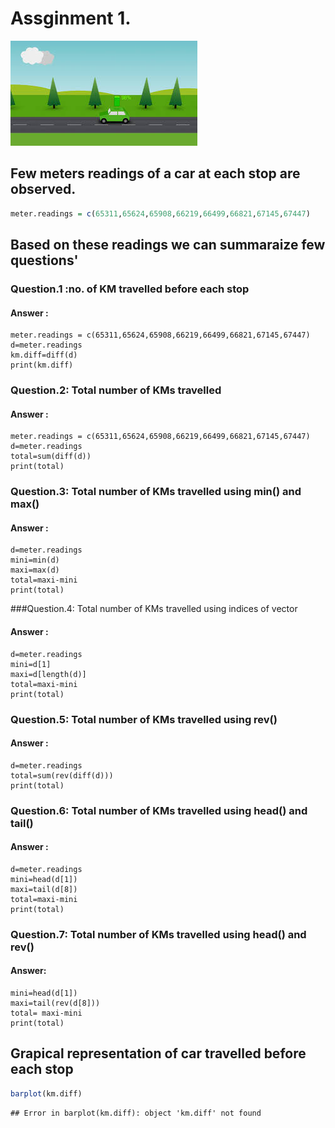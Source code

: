 # Assginment 1.

![Car travelling on road](images.jpg)

## Few meters readings of a car at each stop are observed.
 


```r
meter.readings = c(65311,65624,65908,66219,66499,66821,67145,67447)
```
## Based on these readings we can summaraize few questions'

### Question.1 :no. of KM travelled before each stop

#### Answer :
```
meter.readings = c(65311,65624,65908,66219,66499,66821,67145,67447)
d=meter.readings
km.diff=diff(d)
print(km.diff)
```

### Question.2: Total number of KMs travelled 
#### Answer :
```
meter.readings = c(65311,65624,65908,66219,66499,66821,67145,67447)
d=meter.readings
total=sum(diff(d))
print(total)
```

### Question.3: Total number of KMs travelled using min() and max()
#### Answer :
```
d=meter.readings
mini=min(d)
maxi=max(d)
total=maxi-mini
print(total)

```

###Question.4: Total number of KMs travelled using indices of vector
#### Answer :
```
d=meter.readings
mini=d[1]
maxi=d[length(d)]
total=maxi-mini
print(total)

```

### Question.5: Total number of KMs travelled using rev()
#### Answer :
```
d=meter.readings
total=sum(rev(diff(d)))
print(total)

```

### Question.6: Total number of KMs travelled using head() and tail()
#### Answer :
```
d=meter.readings
mini=head(d[1])
maxi=tail(d[8])
total=maxi-mini
print(total)

```

### Question.7: Total number of KMs travelled using head() and rev()
#### Answer:
```
mini=head(d[1])
maxi=tail(rev(d[8]))
total= maxi-mini
print(total)

```

## Grapical representation of car travelled before each stop



```r
barplot(km.diff)
```

```
## Error in barplot(km.diff): object 'km.diff' not found
```

